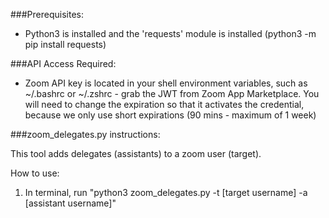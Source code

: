###Prerequisites:
* Python3 is installed and the 'requests' module is installed (python3 -m pip install requests)

###API Access Required:
* Zoom API key is located in your shell environment variables, such as ~/.bashrc or ~/.zshrc - grab the JWT from Zoom App Marketplace. You will need to change the expiration so that it activates the credential, because we only use short expirations (90 mins - maximum of 1 week)

###zoom_delegates.py instructions:

This tool adds delegates (assistants) to a zoom user (target).

How to use:
1. In terminal, run "python3 zoom_delegates.py -t [target username] -a [assistant username]"